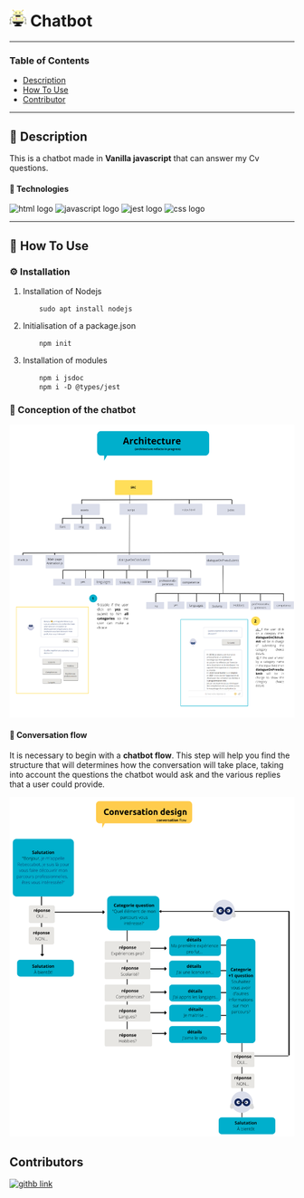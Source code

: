 # <img src="./assets/img/robotics(1).png" width="30px" alt="html logo"/> Chatbot

---

### Table of Contents

- [Description](#description)
- [How To Use](#how-to-use)
- [Contributor](#contributor)

---

## 📖 Description

This is a chatbot made in **Vanilla javascript** that can answer my Cv questions.

#### 🔬 Technologies

<div>

<img src="https://img.shields.io/badge/HTML5-E34F26?style=for-the-badge&logo=html5&logoColor=white" alt="html logo"/>
<img src="https://img.shields.io/badge/JavaScript-323330?style=for-the-badge&logo=javascript&logoColor=F7DF1E" alt="javascript logo"/>
<img src="https://img.shields.io/badge/Jest-C21325?style=for-the-badge&logo=jest&logoColor=white" alt="jest logo">
<img src="https://img.shields.io/badge/CSS3-1572B6?style=for-the-badge&logo=css3&logoColor=white" alt="css logo"/>

</div>

---

## :memo: How To Use

### ⚙️ Installation

1.  Installation of Nodejs

            sudo apt install nodejs

2.  Initialisation of a package.json

            npm init

3.  Installation of modules

            npm i jsdoc
            npm i -D @types/jest

### 🔨 Conception of the chatbot

<img src="./assets/img/chatbotArchitectureDiagram.png" alt="chatbot architecture diagram"/>

#### 💬 Conversation flow


It is necessary to begin with a **chatbot flow**. This step will help you find the structure that will determines how the conversation will take place, taking into account the questions the chatbot would ask and the various replies that a user could provide.

<img src="./assets/img/conversation_flow.png" alt="dialogue flow image"/>

## Contributors

[<img alt="githb link" width="80px" src="https://octodex.github.com/images/boxertocat_octodex.jpg"/>][github]


<br />
<br />

[github]: https://github.com/RebeccaRamalho

